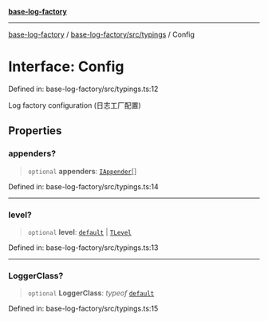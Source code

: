 [**base-log-factory**](../../../../index.md)

***

[base-log-factory](../../../../index.md) / [base-log-factory/src/typings](../index.md) / Config

# Interface: Config

Defined in: base-log-factory/src/typings.ts:12

Log factory configuration (日志工厂配置)

## Properties

### appenders?

> `optional` **appenders**: [`IAppender`](IAppender.md)[]

Defined in: base-log-factory/src/typings.ts:14

***

### level?

> `optional` **level**: [`default`](../../LogLevel/enumerations/default.md) \| [`TLevel`](../type-aliases/TLevel.md)

Defined in: base-log-factory/src/typings.ts:13

***

### LoggerClass?

> `optional` **LoggerClass**: *typeof* [`default`](../../Logger/classes/default.md)

Defined in: base-log-factory/src/typings.ts:15
